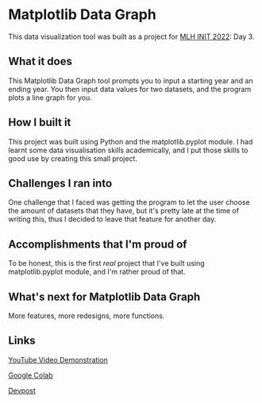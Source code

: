 # Matplotlib Data Graph

This data visualization tool was built as a project for [MLH INIT 2022](https://init.mlh.io): Day 3.

## What it does
This Matplotlib Data Graph tool prompts you to input a starting year and an ending year. You then input data values for two datasets, and the program plots a line graph for you.

## How I built it
This project was built using Python and the matplotlib.pyplot module. I had learnt some data visualisation skills academically, and I put those skills to good use by creating this small project.

## Challenges I ran into
One challenge that I faced was getting the program to let the user choose the amount of datasets that they have, but it's pretty late at the time of writing this, thus I decided to leave that feature for another day.

## Accomplishments that I'm proud of
To be honest, this is the first _real_ project that I've built using matplotlib.pyplot module, and I'm rather proud of that.

## What's next for Matplotlib Data Graph
More features, more redesigns, more functions. 

## Links
[YouTube Video Demonstration](https://youtu.be/86MPgaCW7LM)

[Google Colab](https://tinyurl.com/init22datavis)

[Devpost](https://devpost.com/software/matplotlib-data-graph)
